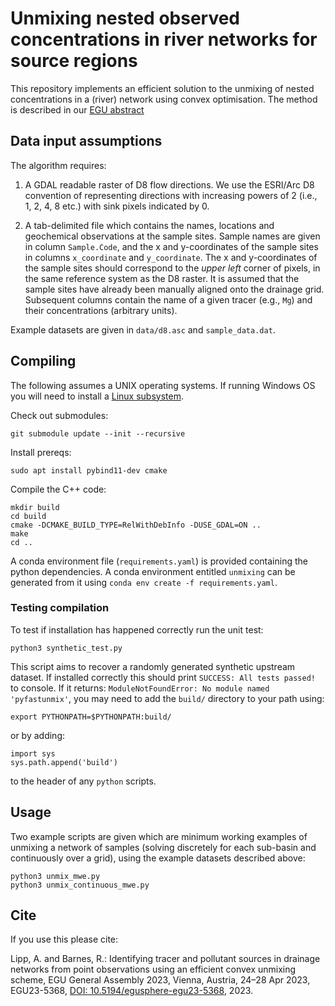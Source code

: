 # Unmixing nested observed concentrations in river networks for source regions

This repository implements an efficient solution to the unmixing of nested concentrations in a (river) network using convex optimisation. The method is described in our [EGU abstract](https://meetingorganizer.copernicus.org/EGU23/EGU23-5368.html) 

## Data input assumptions 

The algorithm requires:

1) A GDAL readable raster of D8 flow directions. We use the ESRI/Arc D8 convention of representing directions with increasing powers of 2 (i.e., 1, 2, 4, 8 etc.) with sink pixels indicated by 0. 

2) A tab-delimited file which contains the names, locations and geochemical observations at the sample sites. Sample names are given in column `Sample.Code`, and the x and y-coordinates of the sample sites in columns `x_coordinate` and `y_coordinate`. The x and y-coordinates of the sample sites should correspond to the *upper left* corner of pixels, in the same reference system as the D8 raster. It is assumed that the sample sites have already been manually aligned onto the drainage grid.  Subsequent columns contain the name of a given tracer (e.g., `Mg`) and their concentrations (arbitrary units). 

Example datasets are given in `data/d8.asc` and `sample_data.dat`.


## Compiling 

The following assumes a UNIX operating systems. If running Windows OS you will need to install a [Linux subsystem](https://learn.microsoft.com/en-us/windows/wsl/about). 

Check out submodules:
```
git submodule update --init --recursive
```

Install prereqs:
```
sudo apt install pybind11-dev cmake
```

Compile the C++ code:
```
mkdir build
cd build
cmake -DCMAKE_BUILD_TYPE=RelWithDebInfo -DUSE_GDAL=ON ..
make
cd ..
```

A conda environment file (`requirements.yaml`) is provided containing the python dependencies. A conda environment entitled `unmixing` can be generated from it using `conda env create -f requirements.yaml`.    

### Testing compilation

To test if installation has happened correctly run the unit test:
```
python3 synthetic_test.py
```

This script aims to recover a randomly generated synthetic upstream dataset. If installed correctly this should print `SUCCESS: All tests passed!` to console. If it returns: `ModuleNotFoundError: No module named 'pyfastunmix'`, you may need to add the `build/` directory to your path using: 
```
export PYTHONPATH=$PYTHONPATH:build/
```
or by adding: 
```
import sys
sys.path.append('build')
``` 
to the header of any `python` scripts.

## Usage

Two example scripts are given which are minimum working examples of unmixing a network of samples (solving discretely for each sub-basin and continuously over a grid), using the example datasets described above:
```
python3 unmix_mwe.py
python3 unmix_continuous_mwe.py
```

## Cite 

If you use this please cite: 

Lipp, A. and Barnes, R.: Identifying tracer and pollutant sources in drainage networks from point observations using an efficient convex unmixing scheme, EGU General Assembly 2023, Vienna, Austria, 24–28 Apr 2023, EGU23-5368, [DOI: 10.5194/egusphere-egu23-5368](https://doi.org/10.5194/egusphere-egu23-5368), 2023.